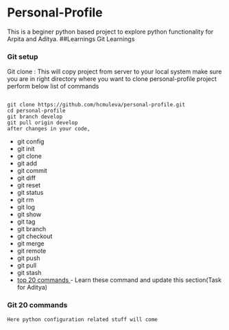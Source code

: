 # Personal-Profile
This is a beginer python based project to explore python functionality for Arpita and Aditya.
##Learnings 
Git Learnings
### Git setup 
Git clone : This will copy project from server to your local system
make sure you are in right  directory where you want to clone personal-profile project
perform below list of commands
```shell script

git clone https://github.com/hcmuleva/personal-profile.git
cd personal-profile
git branch develop
git pull origin develop
after changes in your code, 

```
* git config
* git init
* git clone
* git add
* git commit
* git diff
* git reset
* git status
* git rm
* git log
* git show
* git tag
* git branch
* git checkout
* git merge
* git remote
* git push
* git pull
* git stash
* [top 20 commands ](https://www.edureka.co/blog/git-commands-with-example/) - Learn these command and update this 
section(Task for Aditya)
### Git 20 commands 
```shell script
Here python configuration related stuff will come

```


